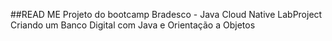 ##READ ME
Projeto do bootcamp Bradesco - Java Cloud Native
LabProject Criando um Banco Digital com Java e Orientação a Objetos
